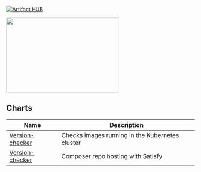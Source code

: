 [![Artifact HUB](https://img.shields.io/endpoint?url=https://staging.artifacthub.io/badge/repository/ymrs-charts)](https://staging.artifacthub.io/packages/search?repo=ymrs-charts)

<img src="https://helm.sh/img/helm.svg" width=300 height=200>

## Charts

| Name                                                      | Description                                                                                                                  |
|-----------------------------------------------------------|------------------------------------------------------------------------------------------------------------------------------|
| [Version-checker](charts/version-checker) | Checks images running in the Kubernetes cluster |
| [Version-checker](charts/satisfy) | Composer repo hosting with Satisfy |                                                                                      
